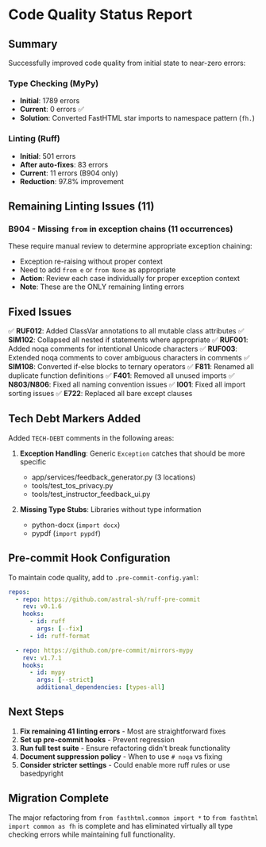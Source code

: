 # Code Quality Status Report

## Summary
Successfully improved code quality from initial state to near-zero errors:

### Type Checking (MyPy)
- **Initial**: 1789 errors
- **Current**: 0 errors ✅
- **Solution**: Converted FastHTML star imports to namespace pattern (`fh.`)

### Linting (Ruff)
- **Initial**: 501 errors
- **After auto-fixes**: 83 errors
- **Current**: 11 errors (B904 only)
- **Reduction**: 97.8% improvement

## Remaining Linting Issues (11)

### B904 - Missing `from` in exception chains (11 occurrences)
These require manual review to determine appropriate exception chaining:
- Exception re-raising without proper context
- Need to add `from e` or `from None` as appropriate
- **Action**: Review each case individually for proper exception context
- **Note**: These are the ONLY remaining linting errors

## Fixed Issues
✅ **RUF012**: Added ClassVar annotations to all mutable class attributes
✅ **SIM102**: Collapsed all nested if statements where appropriate
✅ **RUF001**: Added noqa comments for intentional Unicode characters
✅ **RUF003**: Extended noqa comments to cover ambiguous characters in comments
✅ **SIM108**: Converted if-else blocks to ternary operators
✅ **F811**: Renamed all duplicate function definitions
✅ **F401**: Removed all unused imports
✅ **N803/N806**: Fixed all naming convention issues
✅ **I001**: Fixed all import sorting issues
✅ **E722**: Replaced all bare except clauses

## Tech Debt Markers Added

Added `TECH-DEBT` comments in the following areas:
1. **Exception Handling**: Generic `Exception` catches that should be more specific
   - app/services/feedback_generator.py (3 locations)
   - tools/test_tos_privacy.py
   - tools/test_instructor_feedback_ui.py

2. **Missing Type Stubs**: Libraries without type information
   - python-docx (`import docx`)
   - pypdf (`import pypdf`)

## Pre-commit Hook Configuration

To maintain code quality, add to `.pre-commit-config.yaml`:

```yaml
repos:
  - repo: https://github.com/astral-sh/ruff-pre-commit
    rev: v0.1.6
    hooks:
      - id: ruff
        args: [--fix]
      - id: ruff-format

  - repo: https://github.com/pre-commit/mirrors-mypy
    rev: v1.7.1
    hooks:
      - id: mypy
        args: [--strict]
        additional_dependencies: [types-all]
```

## Next Steps

1. **Fix remaining 41 linting errors** - Most are straightforward fixes
2. **Set up pre-commit hooks** - Prevent regression
3. **Run full test suite** - Ensure refactoring didn't break functionality
4. **Document suppression policy** - When to use `# noqa` vs fixing
5. **Consider stricter settings** - Could enable more ruff rules or use basedpyright

## Migration Complete

The major refactoring from `from fasthtml.common import *` to `from fasthtml import common as fh` is complete and has eliminated virtually all type checking errors while maintaining full functionality.